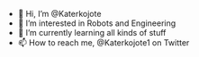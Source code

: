 - 👋 Hi, I’m @Katerkojote
- 👀 I’m interested in Robots and Engineering
- 🌱 I’m currently learning all kinds of stuff
- 📫 How to reach me, @Katerkojote1 on Twitter

<!---
Katerkojote/Katerkojote is a ✨ special ✨ repository because its `README.md` (this file) appears on your GitHub profile.
You can click the Preview link to take a look at your changes.
--->
